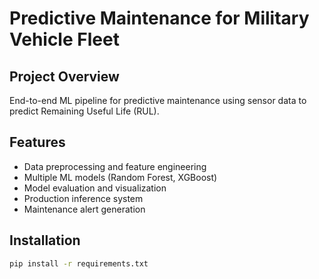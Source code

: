 # Predictive Maintenance for Military Vehicle Fleet

## Project Overview
End-to-end ML pipeline for predictive maintenance using sensor data to predict Remaining Useful Life (RUL).

## Features
- Data preprocessing and feature engineering
- Multiple ML models (Random Forest, XGBoost)
- Model evaluation and visualization
- Production inference system
- Maintenance alert generation

## Installation
```bash
pip install -r requirements.txt